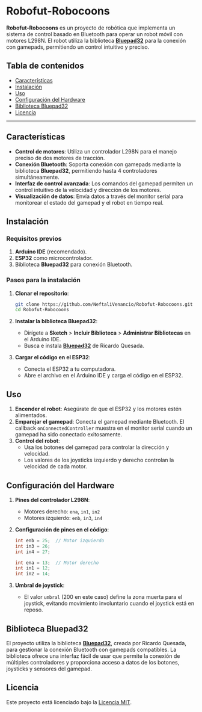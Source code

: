 # Robofut-Robocoons

**Robofut-Robocoons** es un proyecto de robótica que implementa un sistema de control basado en Bluetooth para operar un robot móvil con motores L298N. El robot utiliza la biblioteca [**Bluepad32**](https://github.com/ricardoquesada/bluepad32) para la conexión con gamepads, permitiendo un control intuitivo y preciso.

## Tabla de contenidos
- [Características](#características)
- [Instalación](#instalación)
- [Uso](#uso)
- [Configuración del Hardware](#configuración-del-hardware)
- [Biblioteca Bluepad32](#biblioteca-bluepad32)
- [Licencia](#licencia)

---

## Características

- **Control de motores**: Utiliza un controlador L298N para el manejo preciso de dos motores de tracción.
- **Conexión Bluetooth**: Soporta conexión con gamepads mediante la biblioteca **Bluepad32**, permitiendo hasta 4 controladores simultáneamente.
- **Interfaz de control avanzada**: Los comandos del gamepad permiten un control intuitivo de la velocidad y dirección de los motores.
- **Visualización de datos**: Envía datos a través del monitor serial para monitorear el estado del gamepad y el robot en tiempo real.

## Instalación

### Requisitos previos

1. **Arduino IDE** (recomendado).
2. **ESP32** como microcontrolador.
3. Biblioteca **Bluepad32** para conexión Bluetooth.

### Pasos para la instalación

1. **Clonar el repositorio**:
    ```bash
    git clone https://github.com/NeftaliVenancio/Robofut-Robocoons.git
    cd Robofut-Robocoons
    ```
2. **Instalar la biblioteca Bluepad32**:
   - Dirígete a **Sketch** > **Incluir Biblioteca** > **Administrar Bibliotecas** en el Arduino IDE.
   - Busca e instala [**Bluepad32**](https://github.com/ricardoquesada/bluepad32) de Ricardo Quesada.

3. **Cargar el código en el ESP32**:
    - Conecta el ESP32 a tu computadora.
    - Abre el archivo en el Arduino IDE y carga el código en el ESP32.

## Uso

1. **Encender el robot**: Asegúrate de que el ESP32 y los motores estén alimentados.
2. **Emparejar el gamepad**: Conecta el gamepad mediante Bluetooth. El callback `onConnectedController` muestra en el monitor serial cuando un gamepad ha sido conectado exitosamente.
3. **Control del robot**:
   - Usa los botones del gamepad para controlar la dirección y velocidad.
   - Los valores de los joysticks izquierdo y derecho controlan la velocidad de cada motor.

## Configuración del Hardware

1. **Pines del controlador L298N**:
    - Motores derecho: `ena`, `in1`, `in2`
    - Motores izquierdo: `enb`, `in3`, `in4`

2. **Configuración de pines en el código**:
    ```cpp
    int enb = 25;  // Motor izquierdo
    int in3 = 26;
    int in4 = 27;

    int ena = 13;  // Motor derecho
    int in1 = 12;
    int in2 = 14;
    ```

3. **Umbral de joystick**:
    - El valor `umbral` (200 en este caso) define la zona muerta para el joystick, evitando movimiento involuntario cuando el joystick está en reposo.

## Biblioteca Bluepad32

El proyecto utiliza la biblioteca [**Bluepad32**](https://github.com/ricardoquesada/bluepad32), creada por Ricardo Quesada, para gestionar la conexión Bluetooth con gamepads compatibles. La biblioteca ofrece una interfaz fácil de usar que permite la conexión de múltiples controladores y proporciona acceso a datos de los botones, joysticks y sensores del gamepad.

## Licencia

Este proyecto está licenciado bajo la [Licencia MIT](LICENSE).

